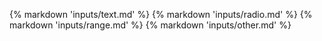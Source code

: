 {% markdown 'inputs/text.md' %}
{% markdown 'inputs/radio.md' %}
{% markdown 'inputs/range.md' %}
{% markdown 'inputs/other.md' %}
